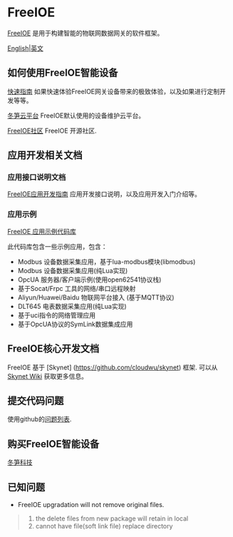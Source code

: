FreeIOE
===================

[FreeIOE](http://freeioe.org) 是用于构建智能的物联网数据网关的软件框架。

[English|英文](/README.md)


## 如何使用FreeIOE智能设备

[快速指南](https://help.cloud.thingsroot.com) 如果快速体验FreeIOE网关设备带来的极致体验，以及如果进行定制开发等等。

[冬笋云平台](http://cloud.thingsroot.com) FreeIOE默认使用的设备维护云平台。

[FreeIOE社区](http://freeioe.org) FreeIOE 开源社区.


## 应用开发相关文档

### 应用接口说明文档

[FreeIOE应用开发指南](https://srdgame.gitbooks.io/freeioe-app-api-book/content/) 应用开发接口说明，以及应用开发入门介绍等。


### 应用示例

[FreeIOE 应用示例代码库](https://github.com/freeioe/freeioe_example_apps)

此代码库包含一些示例应用，包含：

* Modbus 设备数据采集应用，基于lua-modbus模块(libmodbus)
* Modbus 设备数据采集应用(纯Lua实现)
* OpcUA 服务器/客户端示例(使用open62541协议栈)
* 基于Socat/Frpc 工具的网络/串口远程映射
* Aliyun/Huawei/Baidu 物联网平台接入 (基于MQTT协议)
* DLT645 电表数据采集应用(纯Lua实现)
* 基于uci指令的网络管理应用
* 基于OpcUA协议的SymLink数据集成应用


## FreeIOE核心开发文档

FreeIOE 基于 [Skynet] (https://github.com/cloudwu/skynet) 框架. 可以从 [Skynet Wiki](https://github.com/cloudwu/skynet/wiki) 获取更多信息。


## 提交代码问题

使用github的[问题列表](https://github.com/freeioe/freeioe/issues).


## 购买FreeIOE智能设备

[冬笋科技](https://thingsroot.com/product/)


## 已知问题

* FreeIOE upgradation will not remove original files.
> 1. the delete files from new package will retain in local
> 2. cannot have file(soft link file) replace directory
